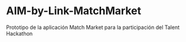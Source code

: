 # AIM-by-Link-MatchMarket
Prototipo de la aplicación Match Market para la participación del Talent Hackathon
